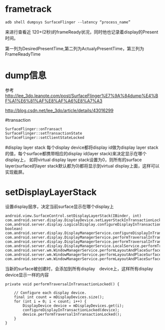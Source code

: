 # frametrack

`adb shell dumpsys SurfaceFlinger --latency “process_name”`

来进行查看近 120+(2秒)的frameReady状况，同时他也记录着display的Present 时间。

第一列为DesiredPresentTime,第二列为ActualyPresentTime，第三列为FrameReadyTime

# dump信息
参考
http://lee_3do.leanote.com/post/SurfaceFlinger%E7%9A%84dump%E4%BF%A1%E6%81%AF%E8%AF%A6%E8%A7%A3

http://blog.csdn.net/lee_3do/article/details/43016299

#transaction
```
SurfaceFlinger::onTransact
SurfaceFlinger::setTransactionState
SurfaceFlinger::setClientStateLocked

```

#display layer stack
每个display device都将display id做为display layer stack的值，每个surface都携带相应的display id(layer stack)来决定显示在哪个display上，
如将virtual display layer stack设置为0，则所有的surface layer(surface的layer stack默认都为0)都将显示到virtual display上面，这样可以实现截屏。
# setDisplayLayerStack
设置display层序，决定当前surface显示在哪个display上

```
android.view.SurfaceControl.setDisplayLayerStack(IBinder, int)
com.android.server.display.DisplayDevice.setLayerStackInTransactionLocked(int)
com.android.server.display.LogicalDisplay.configureDisplayInTransactionLocked(DisplayDevice, boolean)
com.android.server.display.DisplayManagerService.configureDisplayInTransactionLocked(DisplayDevice)
com.android.server.display.DisplayManagerService.performTraversalInTransactionLocked()
com.android.server.display.DisplayManagerService.performTraversalInTransactionFromWindowManagerInternal()
com.android.server.display.DisplayManagerService.LocalService.performTraversalInTransactionFromWindowManager()
com.android.server.wm.WindowManagerService.performLayoutAndPlaceSurfacesLockedInner(boolean)
com.android.server.wm.WindowManagerService.performLayoutAndPlaceSurfacesLockedLoop()
com.android.server.wm.WindowManagerService.performLayoutAndPlaceSurfacesLocked()
```
当新的surface被创建时，会添加到所有display　device上，这样所有display device显示一样的内容
```
private void performTraversalInTransactionLocked() {

    // Configure each display device.
    final int count = mDisplayDevices.size();
    for (int i = 0; i < count; i++) {
        DisplayDevice device = mDisplayDevices.get(i);
        configureDisplayInTransactionLocked(device);
        device.performTraversalInTransactionLocked();
    }
}
```
